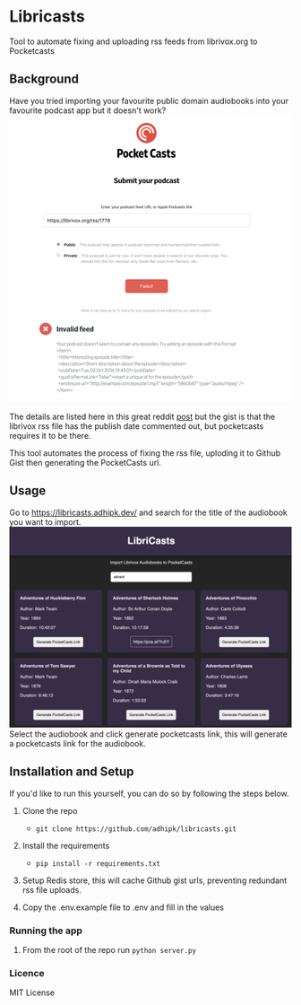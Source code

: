 # Libricasts
Tool to automate fixing and uploading rss feeds from librivox.org to Pocketcasts
## Background
Have you tried importing your favourite public domain audiobooks into your favourite podcast app but it doesn't work? 
![error screenshot](static/error.png)

 The details are listed here in this great reddit [post](https://www.reddit.com/r/pocketcasts/comments/ekin6r/i_finally_found_ways_to_overcome_the_librivox/) but the gist is that the librivox rss file has the publish date commented out, but pocketcasts requires it to be there.

This tool automates the process of fixing the rss file, uploding it to Github Gist then generating the PocketCasts url.

## Usage
Go to https://libricasts.adhipk.dev/ and search for the title of the audiobook you want to import.
![demo screenshot](static/demo.png)
Select the audiobook and click generate pocketcasts link, this will generate a pocketcasts link for the audiobook.

## Installation and Setup

If you'd like to run this yourself, you can do so by following the steps below.

1. Clone the repo
    - `git clone https://github.com/adhipk/libricasts.git`
2. Install the requirements
    - `pip install -r requirements.txt`

3. Setup Redis store, this will cache Github gist urls, preventing redundant rss file uploads.
3. Copy the .env.example file to .env and fill in the values
### Running the app

1. From the root of the repo run `python server.py`


### Licence
MIT License